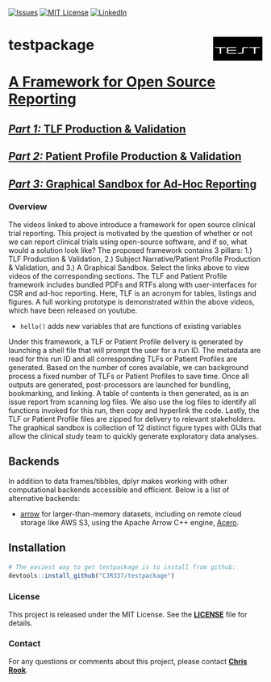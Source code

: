 <a id="readme-top"></a>

[![Issues][issues-shield]][issues-url]
[![MIT License][license-shield]][license-url]
[![LinkedIn][linkedin-shield]][linkedin-url]

# testpackage <a href="https://cjr337.github.io/testpackage"><img src="man/figures/logo.png" align="right" height="48" /></a>

# [A Framework for Open Source Reporting](https://youtu.be/aW86KAi5CX0)
## [*Part 1:* TLF Production & Validation](https://youtu.be/Fv7I7ThrhzU)
## [*Part 2:* Patient Profile Production & Validation](https://youtu.be/LMn1udcHiE4)
## [*Part 3:* Graphical Sandbox for Ad-Hoc Reporting](https://youtu.be/dJcI3-VXEas)

### Overview
The videos linked to above introduce a framework for open source clinical trial reporting.  This project is motivated by the question of whether or not we can report clinical trials using open-source software, and if so, what would a solution look like?  The proposed framework contains 3 pillars:  1.) TLF Production & Validation, 2.) Subject Narrative/Patient Profile Production & Validation, and 3.) A Graphical Sandbox.  Select the links above to view videos of the corresponding sections.  The TLF and Patient Profile framework includes bundled PDFs and RTFs along with user-interfaces for CSR and ad-hoc reporting.  Here, TLF is an acronym for tables, listings and figures.  A full working prototype is demonstrated within the above videos, which have been released on youtube.

- `hello()` adds new variables that are functions of existing variables

Under this framework, a TLF or Patient Profile delivery is generated by launching a shell file that will prompt the user for a run ID.  The metadata are read for this run ID and all corresponding TLFs or Patient Profiles are generated.  Based on the number of cores available, we can background process a fixed number of TLFs or Patient Profiles to save time.  Once all outputs are generated, post-processors are launched for bundling, bookmarking, and linking.  A table of contents is then generated, as is an issue report from scanning log files.  We also use the log files to identify all functions invoked for this run, then copy and hyperlink the code.  Lastly, the TLF or Patient Profile files are zipped for delivery to relevant stakeholders.  The graphical sandbox is collection of 12 distinct figure types with GUIs that allow the clinical study team to quickly generate exploratory data analyses.

## Backends

In addition to data frames/tibbles, dplyr makes working with other
computational backends accessible and efficient. Below is a list of
alternative backends:

- [arrow](https://arrow.apache.org/docs/r/) for larger-than-memory
  datasets, including on remote cloud storage like AWS S3, using the
  Apache Arrow C++ engine,
  [Acero](https://arrow.apache.org/docs/cpp/streaming_execution.html).

## Installation

``` r
# The easiest way to get testpackage is to install from github:
devtools::install_github("CJR337/testpackage")
```

### License

This project is released under the MIT License. See the **[LICENSE](docs/LICENSE-text.md)** file for details.

### Contact

For any questions or comments about this project, please contact **[Chris Rook](mailto:cr883296@gmail.com?subject=[GitHub]%20Source%20Chris%20Rook)**.

<!-- MARKDOWN LINKS & IMAGES -->
<!-- https://www.markdownguide.org/basic-syntax/#reference-style-links -->
[issues-shield]: https://img.shields.io/github/issues/CJR337/testpackage.svg?style=for-the-badge
[issues-url]: https://github.com/CJR337/testpackage/issues
[license-shield]: https://img.shields.io/github/license/CJR337/testpackage.svg?style=for-the-badge
[license-url]: https://github.com/CJR337/testpackage/blob/master/docs/LICENSE-text.md
[linkedin-shield]: https://img.shields.io/badge/-LinkedIn-black.svg?style=for-the-badge&logo=linkedin&colorB=555
[linkedin-url]: https://linkedin.com/in/christopher-rook-princeton/
